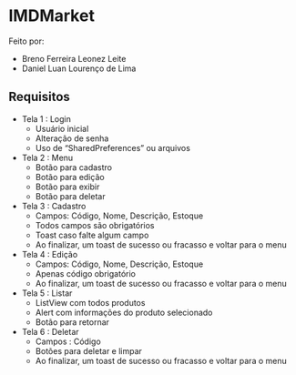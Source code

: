 # IMDMarket

Feito por:
- Breno Ferreira Leonez Leite
- Daniel Luan Lourenço de Lima

## Requisitos

- Tela 1 : Login 
  - Usuário inicial
  - Alteração de senha
  - Uso de “SharedPreferences” ou arquivos
- Tela 2 : Menu
  - Botão para cadastro
  - Botão para edição
  - Botão para exibir
  - Botão para deletar
- Tela 3 : Cadastro
  - Campos: Código, Nome, Descrição, Estoque
  - Todos campos são obrigatórios
  - Toast caso falte algum campo
  - Ao finalizar, um toast de sucesso ou fracasso e voltar para o menu
- Tela 4 : Edição
  - Campos: Código, Nome, Descrição, Estoque
  - Apenas código obrigatório
  - Ao finalizar, um toast de sucesso ou fracasso e voltar para o menu
- Tela 5 : Listar
  - ListView com todos produtos
  - Alert com informações do produto selecionado
  - Botão para retornar
- Tela 6 : Deletar
  - Campos : Código
  - Botões para deletar e limpar
  - Ao finalizar, um toast de sucesso ou fracasso e voltar para o menu